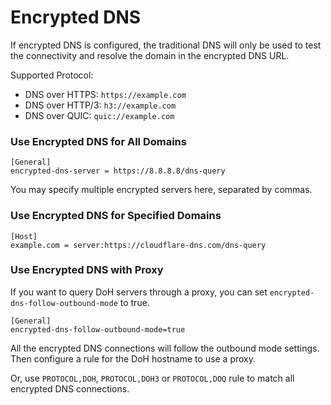 Encrypted DNS
=============

If encrypted DNS is configured, the traditional DNS will only be used to test the connectivity and resolve the domain in the encrypted DNS URL.

Supported Protocol:

*   DNS over HTTPS: `https://example.com`
*   DNS over HTTP/3: `h3://example.com`
*   DNS over QUIC: `quic://example.com`

### Use Encrypted DNS for All Domains

    [General]
    encrypted-dns-server = https://8.8.8.8/dns-query
    

You may specify multiple encrypted servers here, separated by commas.

### Use Encrypted DNS for Specified Domains

    [Host]
    example.com = server:https://cloudflare-dns.com/dns-query
    

### Use Encrypted DNS with Proxy

If you want to query DoH servers through a proxy, you can set `encrypted-dns-follow-outbound-mode` to true.

    [General]
    encrypted-dns-follow-outbound-mode=true
    

All the encrypted DNS connections will follow the outbound mode settings. Then configure a rule for the DoH hostname to use a proxy.

Or, use `PROTOCOL,DOH`, `PROTOCOL,DOH3` or `PROTOCOL,DOQ` rule to match all encrypted DNS connections.